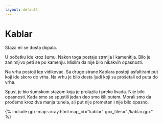 ```yaml
---
layout: default
---
```


# Kablar

Staza mi se dosta dopala.

U početku ide kroz šumu.
Nakon toga postaje strmija i kamenitija.
Bilo je zanimljivo peti se po kamenju.
Mislim da nije bilo nikakvih opasnosti.

Na vrhu postoji lep vidikovac.
Sa druge strane Kablara postoji asfaltirani put koji ide skoro do vrha.
Na vrhu je bilo dosta ljudi koji su prošetali od puta do vrha.

Spust je bio šumskom stazom koja je prolazila i preko livada.
Nije bilo opasnosti.
Kada smo se spustili jedan deo smo išli putem.
Morali smo da prođemo kroz dva manja tunela, ali put nije prometan i nije bilo opasno.

{% include gpx-map-array.html map_id="kablar" gpx_files="./kablar.gpx" %}